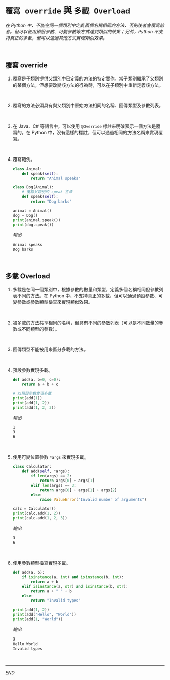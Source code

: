 # `覆寫 override` 與 `多載 Overload`

_在 Python 中，不能在同一個類別中定義兩個名稱相同的方法，否則後者會覆寫前者。但可以使用預設參數、可變參數等方式達到類似的效果；另外，Python 不支持真正的多載，但可以通過其他方式實現類似效果。_

<br>

## 覆寫 override

1. 覆寫是子類別提供父類別中已定義的方法的特定實作。當子類別繼承了父類別的某個方法，但想要改變該方法的行為時，可以在子類別中重新定義該方法。

<br>

2. 覆寫的方法必須具有與父類別中原始方法相同的名稱、回傳類型及參數列表。

<br>

3. 在 Java、C# 等語言中，可以使用 `@Override` 標註來明確表示一個方法是覆寫的。在 Python 中，沒有這樣的標註，但可以通過相同的方法名稱來實現覆寫。

<br>

4. 覆寫範例。

    ```python
    class Animal:
        def speak(self):
            return "Animal speaks"

    class Dog(Animal):
        # 覆寫父類別的 speak 方法
        def speak(self):
            return "Dog barks"
    
    animal = Animal()
    dog = Dog()
    print(animal.speak())
    print(dog.speak())
    ```

    _輸出_

    ```bash
    Animal speaks
    Dog barks
    ```

<br>

## 多載 Overload

1. 多載是在同一個類別中，根據參數的數量和類型，定義多個名稱相同但參數列表不同的方法。在 Python 中，不支持真正的多載，但可以通過預設參數、可變參數或參數類型檢查來實現類似效果。

<br>

2. 被多載的方法共享相同的名稱，但具有不同的參數列表（可以是不同數量的參數或不同類型的參數）。

<br>

3. 回傳類型不能被用來區分多載的方法。

<br>

4. 預設參數實現多載。

    ```python
    def add(a, b=0, c=0):
        return a + b + c
    
    # 以預設參數實現多載
    print(add(1))
    print(add(1, 2))
    print(add(1, 2, 3))
    ```

    _輸出_

    ```bash
    1
    3
    6
    ```

<br>

5. 使用可變位置參數 `*args` 來實現多載。

    ```python
    class Calculator:
        def add(self, *args):
            if len(args) == 2:
                return args[0] + args[1]
            elif len(args) == 3:
                return args[0] + args[1] + args[2]
            else:
                raise ValueError("Invalid number of arguments")
    
    calc = Calculator()
    print(calc.add(1, 2))
    print(calc.add(1, 2, 3))
    ```

    _輸出_

    ```bash
    3
    6
    ```

<br>

6. 使用參數類型檢查實現多載。

    ```python
    def add(a, b):
        if isinstance(a, int) and isinstance(b, int):
            return a + b
        elif isinstance(a, str) and isinstance(b, str):
            return a + " " + b
        else:
            return "Invalid types"
    
    print(add(1, 2))
    print(add("Hello", "World"))
    print(add(1, "World"))
    ```


    _輸出_

    ```bash
    3
    Hello World
    Invalid types
    ```

<br>

___

_END_